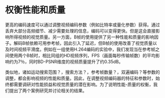 # 权衡性能和质量
更高的编码速度可以通过调整视频编码参数（例如比特率或量化参数）获得。通过丢弃大部分高频细节、减少需要处理的信息，编码可以变得更快。但是这会直接影响所得视频的视觉质量。另一方面，B帧的使用提供了另一种性能和质量的影响因子。解码B帧依赖可用参考帧，因此引入了延迟，但B帧的使用改善了视觉质量以及时间视频平滑度。例如在一组使用H.264编码的实验中，我们发现当在参考帧之间使用两个B帧时，相比同组的HD视频序列，FPS（画面每秒传输帧数）的平均影响约为7％，同时BD-PSNR维度的视频质量提升了约0.35dB。

类似地，诸如运动搜索范围？，搜索方法？，参考帧数量？，双遍编码？等参数的调整，都会影响视频的性能和质量。因此，在调整视频编码器的特征和参数时，始终都需要调研对性能损益和视觉质量的潜在影响。为了说明性能-质量的权衡，我们提出了两个案例研究并讨论相关的结果。